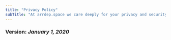```yaml
---
title: "Privacy Policy"
subTitle: "At arrdep.space we care deeply for your privacy and security of your data."
---
```


### Version: _January 1, 2020_
